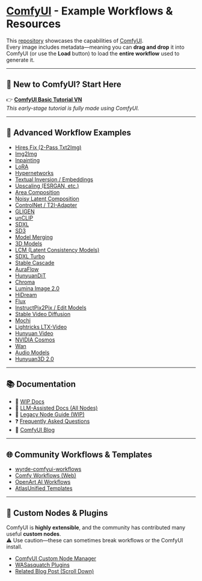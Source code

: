 # [ComfyUI](https://github.com/comfyanonymous/ComfyUI) - Example Workflows & Resources

This [repository](https://github.com/comfyanonymous/ComfyUI_examples) showcases the capabilities of [ComfyUI](https://github.com/comfyanonymous/ComfyUI).  
Every image includes metadata—meaning you can **drag and drop** it into ComfyUI (or use the **Load** button) to load the **entire workflow** used to generate it.

---

## 🔰 New to ComfyUI? Start Here

👉 [**ComfyUI Basic Tutorial VN**](https://comfyanonymous.github.io/ComfyUI_tutorial_vn/)  
*This early-stage tutorial is fully made using ComfyUI.*

---

## 🎯 Advanced Workflow Examples

- [Hires Fix (2-Pass Txt2Img)](2_pass_txt2img)
- [Img2Img](img2img)
- [Inpainting](inpaint)
- [LoRA](lora)
- [Hypernetworks](hypernetworks)
- [Textual Inversion / Embeddings](textual_inversion_embeddings)
- [Upscaling (ESRGAN, etc.)](upscale_models)
- [Area Composition](area_composition)
- [Noisy Latent Composition](noisy_latent_composition)
- [ControlNet / T2I-Adapter](controlnet)
- [GLIGEN](gligen)
- [unCLIP](unclip)
- [SDXL](sdxl)
- [SD3](sd3)
- [Model Merging](model_merging)
- [3D Models](3d)
- [LCM (Latent Consistency Models)](lcm)
- [SDXL Turbo](sdturbo)
- [Stable Cascade](stable_cascade)
- [AuraFlow](aura_flow)
- [HunyuanDiT](hunyuan_dit)
- [Chroma](chroma)
- [Lumina Image 2.0](lumina2)
- [HiDream](hidream)
- [Flux](flux)
- [InstructPix2Pix / Edit Models](edit_models)
- [Stable Video Diffusion](video)
- [Mochi](mochi)
- [Lightricks LTX-Video](ltxv)
- [Hunyuan Video](hunyuan_video)
- [NVIDIA Cosmos](cosmos)
- [Wan](wan)
- [Audio Models](audio)
- [Hunyuan3D 2.0](https://docs.comfy.org/tutorials/3d/hunyuan3D-2)

---

## 📚 Documentation

- 🔧 [WIP Docs](https://docs.comfy.org/)
- 🤖 [LLM-Assisted Docs (All Nodes)](https://docs.getsalt.ai/md/)
- 🧱 [Legacy Node Guide (WIP)](https://blenderneko.github.io/ComfyUI-docs/)
- ❓ [Frequently Asked Questions](faq)
- 📝 [ComfyUI Blog](https://comfyanonymous.github.io/ComfyUI_Blog/)

---

## 🌐 Community Workflows & Templates

- [wyrde-comfyui-workflows](https://github.com/wyrde/wyrde-comfyui-workflows)
- [Comfy Workflows (Web)](https://comfyworkflows.com/)
- [OpenArt AI Workflows](https://openart.ai/workflows/)
- [AtlasUnified Templates](https://github.com/atlasunified/Templates-ComfyUI-)

---

## 🧩 Custom Nodes & Plugins

ComfyUI is **highly extensible**, and the community has contributed many useful **custom nodes**.  
⚠️ Use caution—these can sometimes break workflows or the ComfyUI install.

- [ComfyUI Custom Node Manager](https://github.com/ltdrdata/ComfyUI-Manager)
- [WASasquatch Plugins](https://github.com/WASasquatch/comfyui-plugins)
- [Related Blog Post (Scroll Down)](https://comfyanonymous.github.io/ComfyUI_Blog/comfyui/update/2023/05/18/ComfyUi-is-4-months-old.html)
